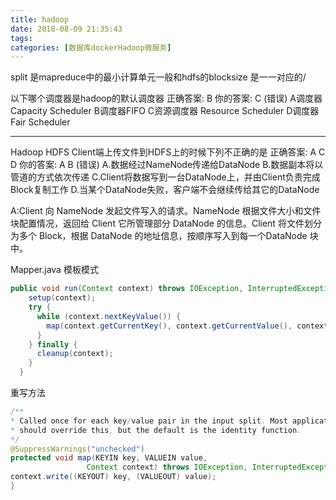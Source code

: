 ```yaml
---
title: hadoop
date: 2018-08-09 21:35:43
tags:
categories: [数据库dockerHadoop微服务]
---
```

split 是mapreduce中的最小计算单元一般和hdfs的blocksize 是一一对应的/

以下哪个调度器是hadoop的默认调度器
正确答案: B   你的答案: C (错误)
A调度器Capacity Scheduler
B调度器FIFO
C资源调度器 Resource Scheduler
D调度器Fair Scheduler

---

Hadoop HDFS Client端上传文件到HDFS上的时候下列不正确的是
正确答案: A C D   你的答案: A B (错误)
A.数据经过NameNode传递给DataNode
B.数据副本将以管道的方式依次传递
C.Client将数据写到一台DataNode上，并由Client负责完成Block复制工作
D.当某个DataNode失败，客户端不会继续传给其它的DataNode

A:Client 向 NameNode 发起文件写入的请求。NameNode 根据文件大小和文件块配置情况，返回给 Client 它所管理部分 DataNode 的信息。Client 将文件划分为多个 Block，根据 DataNode 的地址信息，按顺序写入到每一个DataNode 块中。


Mapper.java
模板模式
```java
public void run(Context context) throws IOException, InterruptedException {
    setup(context);
    try {
      while (context.nextKeyValue()) {
        map(context.getCurrentKey(), context.getCurrentValue(), context);
      }
    } finally {
      cleanup(context);
    }
  }
```
重写方法
```java
/**
* Called once for each key/value pair in the input split. Most applications
* should override this, but the default is the identity function.
*/
@SuppressWarnings("unchecked")
protected void map(KEYIN key, VALUEIN value, 
                 Context context) throws IOException, InterruptedException {
context.write((KEYOUT) key, (VALUEOUT) value);
}
```